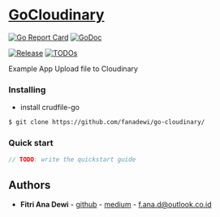 # [GoCloudinary](https://pkg.go.dev/github.com/fanadewi/crudfile-go)

<!-- [![Build Status](https://travis-ci.org/fanadewi/crudfile-go.svg)](https://travis-ci.org/fanadewi/crudfile-go) -->
<!-- [![codecov](https://codecov.io/gh/fanadewi/crudfile-go/branch/master/graph/badge.svg)](https://codecov.io/gh/fanadewi/crudfile-go) -->
[![Go Report Card](https://goreportcard.com/badge/github.com/fanadewi/crudfile-go)](https://goreportcard.com/report/github.com/fanadewi/crudfile-go)
[![GoDoc](https://pkg.go.dev/badge/github.com/fanadewi/crudfile-go?status.svg)](https://pkg.go.dev/github.com/fanadewi/crudfile-go?tab=doc)
<!-- [![Open Source Helpers](https://www.codetriage.com/fanadewi/crudfile-go/badges/users.svg)](https://www.codetriage.com/fanadewi/crudfile-go) -->
[![Release](https://img.shields.io/github/release/fanadewi/crudfile-go.svg?style=flat-square)](https://github.com/fanadewi/crudfile-go/releases)
[![TODOs](https://badgen.net/https/api.tickgit.com/badgen/github.com/fanadewi/crudfile-go)](https://www.tickgit.com/browse?repo=github.com/fanadewi/crudfile-go)

Example App Upload file to Cloudinary

### Installing

* install crudfile-go
```bash
$ git clone https://github.com/fanadewi/go-cloudinary/
```

### Quick start
```go
// TODO: write the quickstart guide
```

## Authors

* **Fitri Ana Dewi** - [github](https://github.com/fanadewi) - [medium](https://fanadewi.medium.com) - [f.ana.d@outlook.co.id](mailto:f.ana.d@outlook.co.id)
